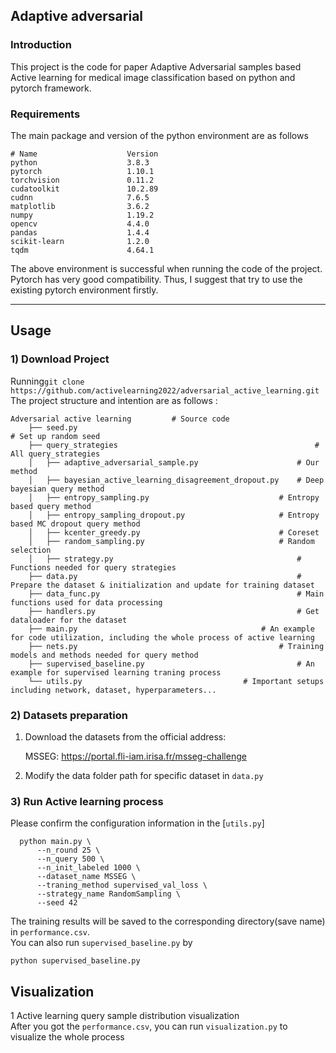 ## Adaptive adversarial 
### Introduction
This project is the code for paper Adaptive Adversarial samples based Active learning for medical image classification based on python and pytorch framework.
  

### Requirements  
The main package and version of the python environment are as follows
```
# Name                    Version         
python                    3.8.3                    
pytorch                   1.10.1         
torchvision               0.11.2         
cudatoolkit               10.2.89       
cudnn                     7.6.5           
matplotlib                3.6.2              
numpy                     1.19.2        
opencv                    4.4.0        
pandas                    1.4.4               
scikit-learn              1.2.0               
tqdm                      4.64.1             
```  

The above environment is successful when running the code of the project. Pytorch has very good compatibility. Thus, I suggest that try to use the existing pytorch environment firstly.

---  
## Usage 
### 1) Download Project 

Running```git clone https://github.com/activelearning2022/adversarial_active_learning.git```  
The project structure and intention are as follows : 
```
Adversarial active learning			# Source code		
    ├── seed.py			 	                                          # Set up random seed
    ├── query_strategies		                                    # All query_strategies
    │   ├── adaptive_adversarial_sample.py                      # Our method
    │   ├── bayesian_active_learning_disagreement_dropout.py	# Deep bayesian query method
    │   ├── entropy_sampling.py		                        # Entropy based query method
    │   ├── entropy_sampling_dropout.py		                # Entropy based MC dropout query method
    │   ├── kcenter_greedy.py		                        # Coreset
    │   ├── random_sampling.py		                        # Random selection
    │   ├── strategy.py                                         # Functions needed for query strategies
    ├── data.py	                                                # Prepare the dataset & initialization and update for training dataset
    ├── data_func.py	                                        # Main functions used for data processing
    ├── handlers.py                                             # Get dataloader for the dataset
    ├── main.py			                                # An example for code utilization, including the whole process of active learning
    ├── nets.py		                                        # Training models and methods needed for query method
    ├── supervised_baseline.py	                                # An example for supervised learning traning process
    └── utils.py			                        # Important setups including network, dataset, hyperparameters...
```
### 2) Datasets preparation 
1. Download the datasets from the official address:
   
   MSSEG: https://portal.fli-iam.irisa.fr/msseg-challenge

   
2. Modify the data folder path for specific dataset in `data.py`

### 3) Run Active learning process 
Please confirm the configuration information in the [`utils.py`]
```
  python main.py \
      --n_round 25 \
      --n_query 500 \
      --n_init_labeled 1000 \
      --dataset_name MSSEG \
      --traning_method supervised_val_loss \
      --strategy_name RandomSampling \
      --seed 42
```
The training results will be saved to the corresponding directory(save name) in `performance.csv`.  
You can also run `supervised_baseline.py` by
```
python supervised_baseline.py
```

## Visualization
1 Active learning query sample distribution visualization  
After you got the `performance.csv`, you can run `visualization.py` to visualize the whole process

